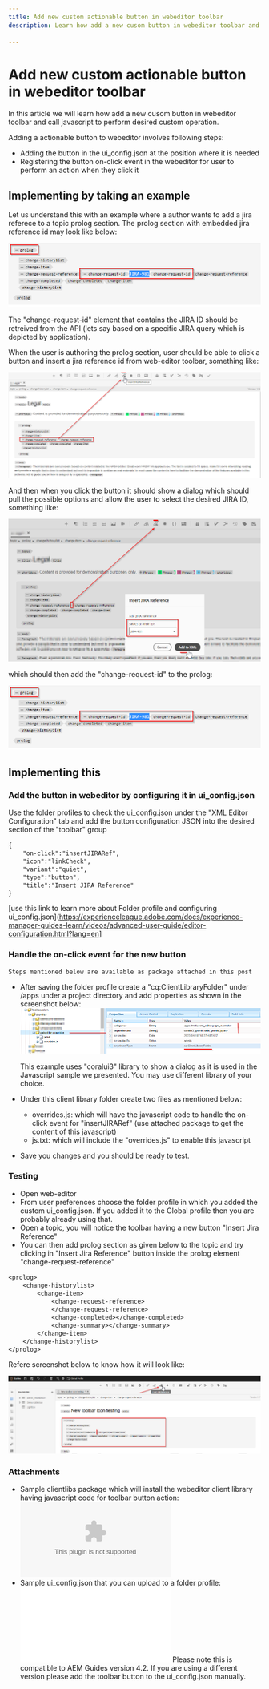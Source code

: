 ```yaml
---
title: Add new custom actionable button in webeditor toolbar
description: Learn how add a new cusom button in webeditor toolbar and call javascript to custom operate it.

---
```

# Add new custom actionable button in webeditor toolbar

In this article we will learn how add a new cusom button in webeditor toolbar and call javascript to perform desired custom operation.

Adding a actionable button to webeditor involves following steps:
- Adding the button in the ui_config.json at the position where it is needed
- Registering the button on-click event in the webeditor for user to perform an action when they click it


## Implementing by taking an example

Let us understand this with an example where a author wants to add a jira referece to a topic prolog section. The prolog section with embedded jira reference id may look like below:

![Prolog section with JIRA ID reference](../../../assets/authoring/webeditor-add-customtoolbarbutton-prolog-sample.png)

The "change-request-id" element that contains the JIRA ID should be retreived from the API (lets say based on a specific JIRA query which is depicted by application). 

When the user is authoring the prolog section, user should be able to click a button and insert a jira reference id from web-editor toolbar, something like:

![Prolog section - add JIRA reference](../../../assets/authoring/webeditor-add-customtoolbarbutton-prolog-insertjirareference.png)

And then when you click the button it should show a dialog which should pull the possible options and allow the user to select the desired JIRA ID, something like:

![Prolog section add JIRA ID dialog](../../../assets/authoring/webeditor-add-customtoolbarbutton-prolog-insertjirareference-dialog.png)

which should then add the "change-request-id" to the prolog:

![Prolog section with JIRA ID reference](../../../assets/authoring/webeditor-add-customtoolbarbutton-prolog-sample.png)



## Implementing this


### Add the button in webeditor by configuring it in ui_config.json

Use the folder profiles to check the ui_config.json under the "XML Editor Configuration" tab and add the button configuration JSON into the desired section of the "toolbar" group

```
{
    "on-click":"insertJIRARef",
    "icon":"linkCheck",
    "variant":"quiet",
    "type":"button",
    "title":"Insert JIRA Reference"
}
```

[use this link to learn more about Folder profile and configuring ui_config.json](https://experienceleague.adobe.com/docs/experience-manager-guides-learn/videos/advanced-user-guide/editor-configuration.html?lang=en]


### Handle the on-click event for the new button

```
Steps mentioned below are available as package attached in this post
```

- After saving the folder profile create a "cq:ClientLibraryFolder" under /apps under a project directory and add properties as shown in the screenshot below:
![Client library settings for webeditor](../../../assets/authoring/webeditor-add-customtoolbarbutton-clientlibrarysettings.png)

    This example uses "coralui3" library to show a dialog as it is used in the Javascript sample we presented. You may use different library of your choice.

- Under this client library folder create two files as mentioned below:
    - overrides.js: which will have the javascript code to handle the on-click event for "insertJIRARef" (use attached package to get the content of this javascript)
	- js.txt: which will include the "overrides.js" to enable this javascript

- Save you changes and you should be ready to test.


### Testing
- Open web-editor
- From user preferences choose the folder profile in which you added the custom ui_config.json. If you added it to the Global profile then you are probably already using that.
- Open a topic, you will notice the toolbar having a new button "Insert Jira Reference"
- You can then add prolog section as given below to the topic and try clicking in "Insert Jira Reference" button inside the prolog element "change-request-reference"
```
<prolog>
    <change-historylist>
        <change-item>
            <change-request-reference>
            </change-request-reference>
            <change-completed></change-completed>
            <change-summary></change-summary>
        </change-item>
    </change-historylist>
</prolog>
```

Refere screenshot below to know how it will look like:

![Test new button](../../../assets/authoring/webeditor-add-customtoolbarbutton-testing.png)


### Attachments

- Sample clientlibs package which will install the webeditor client library having javascript code for toolbar button action: ![download using this link](../../../assets/authoring/webeditor-addbuttonontoolbar-insertjira-clientlib.zip)
- Sample ui_config.json that you can upload to a folder profile: ![download sample ui_config.json](../../../assets/authoring/sample_ui_config_Guides4.2-InsertJiraReference.json) 
    Please note this is compatible to AEM Guides version 4.2. If you are using a different version please add the toolbar button to the ui_config.json manually.